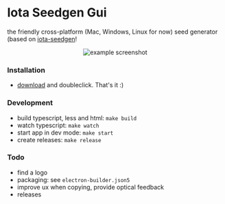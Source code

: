 # Iota Seedgen Gui

the friendly cross-platform (Mac, Windows, Linux for now) seed generator (based on [iota-seedgen](https://github.com/erdii/iota-seedgen)!

<p align="center">
    <img src="https://blog.werise.de/files/iota-seedgen-gui/screenshot.png" alt="example screenshot" />
</p>

### Installation
* [download](https://github.com/erdii/iota-seedgen-gui/releases/latest) and doubleclick. That's it :)

### Development
* build typescript, less and html: `make build`
* watch typescript: `make watch`
* start app in dev mode: `make start`
* create releases: `make release`

### Todo
* find a logo
* packaging: see `electron-builder.json5`
* improve ux when copying, provide optical feedback
* releases
